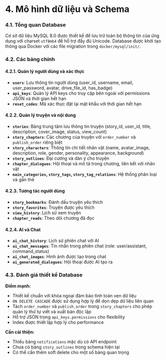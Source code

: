# 4. Mô hình dữ liệu và Schema

### 4.1. Tổng quan Database

Cơ sở dữ liệu MySQL 8.0 được thiết kế để lưu trữ toàn bộ thông tin của ứng dụng với charset `utf8mb4` để hỗ trợ đầy đủ Unicode. Database được khởi tạo thông qua Docker với các file migration trong `docker/mysql/init/`.

### 4.2. Các bảng chính

#### 4.2.1. Quản lý người dùng và xác thực

- **`users`**: Lưu thông tin người dùng (user_id, username, email, user_password, avatar, drive_file_id, has_badge)
- **`api_keys`**: Quản lý API keys cho truy cập bên ngoài với permissions JSON và thời gian hết hạn
- **`reset_codes`**: Mã xác thực đặt lại mật khẩu với thời gian hết hạn

#### 4.2.2. Quản lý truyện và nội dung

- **`stories`**: Bảng trung tâm lưu thông tin truyện (story_id, user_id, title, description, cover_image, status, view_count)
- **`story_chapters`**: Các chương của truyện với `order_number` và `publish_order` riêng biệt
- **`story_characters`**: Thông tin chi tiết nhân vật (name, avatar_image, description, role, gender, personality, appearance, background)
- **`story_outlines`**: Đại cương và dàn ý cho truyện
- **`chapter_dialogues`**: Hội thoại và mô tả trong chương, liên kết với nhân vật
- **`main_categories`, `story_tags`, `story_tag_relations`**: Hệ thống phân loại và gắn thẻ

#### 4.2.3. Tương tác người dùng

- **`story_bookmarks`**: Đánh dấu truyện yêu thích
- **`story_favorites`**: Truyện được yêu thích
- **`view_history`**: Lịch sử xem truyện
- **`chapter_reads`**: Theo dõi chương đã đọc

#### 4.2.4. AI và Chat

- **`ai_chat_history`**: Lịch sử phiên chat với AI
- **`ai_chat_messages`**: Tin nhắn trong phiên chat (role: user/assistant, command_status)
- **`ai_chat_images`**: Hình ảnh được tạo trong chat
- **`ai_generated_dialogues`**: Hội thoại được AI tạo ra

### 4.3. Đánh giá thiết kế Database

**Điểm mạnh:**

- Thiết kế chuẩn với khóa ngoại đảm bảo tính toàn vẹn dữ liệu
- `ON DELETE CASCADE` được sử dụng hợp lý để dọn dẹp dữ liệu liên quan
- Tách `order_number` và `publish_order` trong `story_chapters` cho phép quản lý thứ tự viết và xuất bản độc lập
- Hỗ trợ JSON trong `api_keys.permissions` cho flexibility
- Index được thiết lập hợp lý cho performance

**Cần cải thiện:**

- Thiếu bảng `notifications` mặc dù có API endpoint
- Chưa có bảng `story_outlines` trong schema hiện tại
- Có thể cần thêm soft delete cho một số bảng quan trọng
